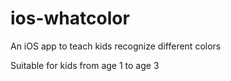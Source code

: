 ios-whatcolor
=============
An iOS app to teach kids recognize different colors

Suitable for kids from age 1 to age 3
